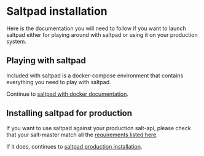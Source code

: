 # Saltpad installation

Here is the documentation you will need to follow if you want to launch saltpad either for playing around with saltpad or using it on your production system.

## Playing with saltpad

Included with saltpad is a docker-compose environment that contains everything you need to play with saltpad.

Continue to [saltpad with docker documentation](saltpad-docker.md).

## Installing saltpad for production

If you want to use saltpad against your production salt-api, please check that your salt-master match all the [requirements listed here](requirements.md).

If it does, continues to [saltpad production installation](installation/index.md).
